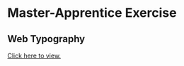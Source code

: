 # Master-Apprentice Exercise
## Web Typography

[Click here to view.](https://williamipark.github.io/IXD302/ma-typography/)
